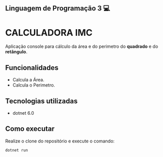 ## Linguagem de Programação 3 💻

# CALCULADORA IMC

Aplicação console para cálculo da área e do perimetro do **quadrado** e do **retângulo**.

## Funcionalidades

- Calcula a Área.
- Calcula o Perimetro.

## Tecnologias utilizadas
 
- dotnet 6.0

## Como executar
 Realize o clone do repositório e execute o comando:
 
 ```
 dotnet run 
 ```
